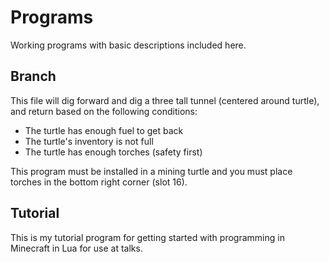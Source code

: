 # Programs

Working programs with basic descriptions included here.

## Branch

This file will dig forward and dig a three tall tunnel (centered around turtle), and return based on the following conditions:

* The turtle has enough fuel to get back
* The turtle's inventory is not full
* The turtle has enough torches (safety first)

This program must be installed in a mining turtle and you must place torches in the bottom right corner (slot 16).

## Tutorial

This is my tutorial program for getting started with programming in Minecraft in Lua for use at talks.
